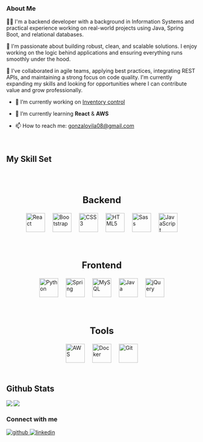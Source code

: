 

### About Me  
👨‍💻 I'm a backend developer with a background in Information Systems and practical experience working on real-world projects using Java, Spring Boot, and relational databases.

🚀 I'm passionate about building robust, clean, and scalable solutions. I enjoy working on the logic behind applications and ensuring everything runs smoothly under the hood.

🤝 I've collaborated in agile teams, applying best practices, integrating REST APIs, and maintaining a strong focus on code quality. I'm currently expanding my skills and looking for opportunities where I can contribute value and grow professionally.  
  

- 🔭 I’m currently working on [Inventory control](https://github.com/GonzaloVila/Inventory-Control)  
  

- 🌱 I’m currently learning **React** & **AWS**  
  

- 📫 How to reach me: gonzalovila08@gmail.com  
  

<br/>  


## My Skill Set  

<div style="width: 100%; display: flex; flex-direction: column; align-items: center;">
  <!-- Backend -->
  <div style="display: flex; flex-direction: column; align-items: center; margin-top: 30px;">
    <h3 style="font-weight: bold; font-size: 24px; margin-bottom: 10px; text-align: center;">Backend</h3>
    <div style="display: flex; flex-wrap: wrap; justify-content: center;">
      <a href="https://reactjs.org/" target="_blank"><img style="margin: 10px;" src="https://profilinator.rishav.dev/skills-assets/react-original-wordmark.svg" alt="React" height="50" /></a>
      <a href="https://getbootstrap.com/docs/3.4/javascript/" target="_blank"><img style="margin: 10px;" src="https://profilinator.rishav.dev/skills-assets/bootstrap-plain.svg" alt="Bootstrap" height="50" /></a>
      <a href="https://www.w3schools.com/css/" target="_blank"><img style="margin: 10px;" src="https://profilinator.rishav.dev/skills-assets/css3-original-wordmark.svg" alt="CSS3" height="50" /></a>
      <a href="https://en.wikipedia.org/wiki/HTML5" target="_blank"><img style="margin: 10px;" src="https://profilinator.rishav.dev/skills-assets/html5-original-wordmark.svg" alt="HTML5" height="50" /></a>
      <a href="https://sass-lang.com/" target="_blank"><img style="margin: 10px;" src="https://profilinator.rishav.dev/skills-assets/sass-original.svg" alt="Sass" height="50" /></a>
      <a href="https://www.javascript.com/" target="_blank"><img style="margin: 10px;" src="https://profilinator.rishav.dev/skills-assets/javascript-original.svg" alt="JavaScript" height="50" /></a>
    </div>
  </div>
  
  <!-- Frontend -->
  <div style="display: flex; flex-direction: column; align-items: center; margin-top: 30px;">
    <h3 style="font-weight: bold; font-size: 24px; margin-bottom: 10px; text-align: center;">Frontend</h3>
    <div style="display: flex; flex-wrap: wrap; justify-content: center;">
      <a href="https://www.python.org/" target="_blank"><img style="margin: 10px;" src="https://profilinator.rishav.dev/skills-assets/python-original.svg" alt="Python" height="50" /></a>
      <a href="https://spring.io/" target="_blank"><img style="margin: 10px;" src="https://profilinator.rishav.dev/skills-assets/springio-icon.svg" alt="Spring" height="50" /></a>
      <a href="https://www.mysql.com/" target="_blank"><img style="margin: 10px;" src="https://profilinator.rishav.dev/skills-assets/mysql-original-wordmark.svg" alt="MySQL" height="50" /></a>
      <a href="https://www.java.com/" target="_blank"><img style="margin: 10px;" src="https://profilinator.rishav.dev/skills-assets/java-original-wordmark.svg" alt="Java" height="50" /></a>
      <a href="https://jquery.com/" target="_blank"><img style="margin: 10px;" src="https://profilinator.rishav.dev/skills-assets/jquery.png" alt="jQuery" height="50" /></a>
    </div>
  </div>
  
  <!-- Tools -->
  <div style="display: flex; flex-direction: column; align-items: center; margin-top: 30px;">
    <h3 style="font-weight: bold; font-size: 24px; margin-bottom: 10px; text-align: center;">Tools</h3>
    <div style="display: flex; flex-wrap: wrap; justify-content: center;">
      <a href="https://aws.amazon.com/" target="_blank"><img style="margin: 10px;" src="https://profilinator.rishav.dev/skills-assets/amazonwebservices-original-wordmark.svg" alt="AWS" height="50" /></a>
      <a href="https://www.docker.com/" target="_blank"><img style="margin: 10px;" src="https://profilinator.rishav.dev/skills-assets/docker-original-wordmark.svg" alt="Docker" height="50" /></a>
      <a href="https://github.com/" target="_blank"><img style="margin: 10px;" src="https://profilinator.rishav.dev/skills-assets/git-scm-icon.svg" alt="Git" height="50" /></a>
    </div>
  </div>
</div>

<br/>  


## Github Stats  
<img src="https://github-readme-stats.vercel.app/api?username=GonzaloVila&show_icons=true&count_private=true&hide_border=true" align="left" />  

<img src="https://github-readme-stats.vercel.app/api/top-langs/?username=GonzaloVila&hide_border=true&layout=compact" align="left" />  

<br/>  



### Connect with me  
<a href="https://github.com/https://github.com/GonzaloVila" target="_blank">
<img src=https://img.shields.io/badge/github-%2324292e.svg?&style=for-the-badge&logo=github&logoColor=white alt=github style="margin-bottom: 5px;" />
</a>
<a href="https://linkedin.com/in/https://www.linkedin.com/in/gonzalovila08/" target="_blank">
<img src=https://img.shields.io/badge/linkedin-%231E77B5.svg?&style=for-the-badge&logo=linkedin&logoColor=white alt=linkedin style="margin-bottom: 5px;" />
</a>  

<br />
